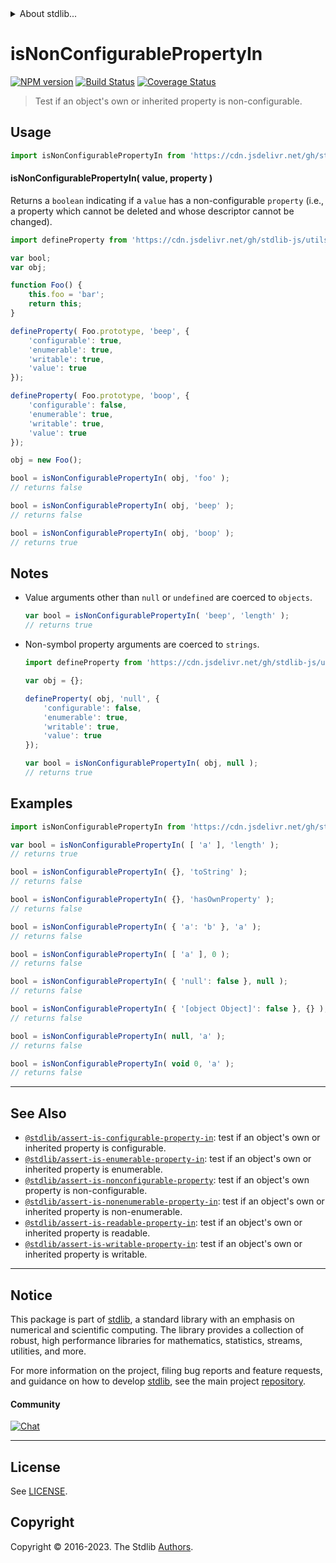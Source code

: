 <!--

@license Apache-2.0

Copyright (c) 2018 The Stdlib Authors.

Licensed under the Apache License, Version 2.0 (the "License");
you may not use this file except in compliance with the License.
You may obtain a copy of the License at

   http://www.apache.org/licenses/LICENSE-2.0

Unless required by applicable law or agreed to in writing, software
distributed under the License is distributed on an "AS IS" BASIS,
WITHOUT WARRANTIES OR CONDITIONS OF ANY KIND, either express or implied.
See the License for the specific language governing permissions and
limitations under the License.

-->


<details>
  <summary>
    About stdlib...
  </summary>
  <p>We believe in a future in which the web is a preferred environment for numerical computation. To help realize this future, we've built stdlib. stdlib is a standard library, with an emphasis on numerical and scientific computation, written in JavaScript (and C) for execution in browsers and in Node.js.</p>
  <p>The library is fully decomposable, being architected in such a way that you can swap out and mix and match APIs and functionality to cater to your exact preferences and use cases.</p>
  <p>When you use stdlib, you can be absolutely certain that you are using the most thorough, rigorous, well-written, studied, documented, tested, measured, and high-quality code out there.</p>
  <p>To join us in bringing numerical computing to the web, get started by checking us out on <a href="https://github.com/stdlib-js/stdlib">GitHub</a>, and please consider <a href="https://opencollective.com/stdlib">financially supporting stdlib</a>. We greatly appreciate your continued support!</p>
</details>

# isNonConfigurablePropertyIn

[![NPM version][npm-image]][npm-url] [![Build Status][test-image]][test-url] [![Coverage Status][coverage-image]][coverage-url] <!-- [![dependencies][dependencies-image]][dependencies-url] -->

> Test if an object's own or inherited property is non-configurable.



<section class="usage">

## Usage

<!-- eslint-disable id-length -->

```javascript
import isNonConfigurablePropertyIn from 'https://cdn.jsdelivr.net/gh/stdlib-js/assert-is-nonconfigurable-property-in@deno/mod.js';
```

#### isNonConfigurablePropertyIn( value, property )

Returns a `boolean` indicating if a `value` has a non-configurable `property` (i.e., a property which cannot be deleted and whose descriptor cannot be changed).

<!-- eslint-disable no-restricted-syntax -->

```javascript
import defineProperty from 'https://cdn.jsdelivr.net/gh/stdlib-js/utils-define-property@deno/mod.js';

var bool;
var obj;

function Foo() {
    this.foo = 'bar';
    return this;
}

defineProperty( Foo.prototype, 'beep', {
    'configurable': true,
    'enumerable': true,
    'writable': true,
    'value': true
});

defineProperty( Foo.prototype, 'boop', {
    'configurable': false,
    'enumerable': true,
    'writable': true,
    'value': true
});

obj = new Foo();

bool = isNonConfigurablePropertyIn( obj, 'foo' );
// returns false

bool = isNonConfigurablePropertyIn( obj, 'beep' );
// returns false

bool = isNonConfigurablePropertyIn( obj, 'boop' );
// returns true
```

</section>

<!-- /.usage -->

<section class="notes">

## Notes

-   Value arguments other than `null` or `undefined` are coerced to `objects`.

    ```javascript
    var bool = isNonConfigurablePropertyIn( 'beep', 'length' );
    // returns true
    ```

-   Non-symbol property arguments are coerced to `strings`.

    ```javascript
    import defineProperty from 'https://cdn.jsdelivr.net/gh/stdlib-js/utils-define-property@deno/mod.js';

    var obj = {};

    defineProperty( obj, 'null', {
        'configurable': false,
        'enumerable': true,
        'writable': true,
        'value': true
    });

    var bool = isNonConfigurablePropertyIn( obj, null );
    // returns true
    ```

</section>

<!-- /.notes -->

<section class="examples">

## Examples

<!-- eslint-disable object-curly-newline, id-length -->

<!-- eslint no-undef: "error" -->

```javascript
import isNonConfigurablePropertyIn from 'https://cdn.jsdelivr.net/gh/stdlib-js/assert-is-nonconfigurable-property-in@deno/mod.js';

var bool = isNonConfigurablePropertyIn( [ 'a' ], 'length' );
// returns true

bool = isNonConfigurablePropertyIn( {}, 'toString' );
// returns false

bool = isNonConfigurablePropertyIn( {}, 'hasOwnProperty' );
// returns false

bool = isNonConfigurablePropertyIn( { 'a': 'b' }, 'a' );
// returns false

bool = isNonConfigurablePropertyIn( [ 'a' ], 0 );
// returns false

bool = isNonConfigurablePropertyIn( { 'null': false }, null );
// returns false

bool = isNonConfigurablePropertyIn( { '[object Object]': false }, {} );
// returns false

bool = isNonConfigurablePropertyIn( null, 'a' );
// returns false

bool = isNonConfigurablePropertyIn( void 0, 'a' );
// returns false
```

</section>

<!-- /.examples -->

<!-- Section for related `stdlib` packages. Do not manually edit this section, as it is automatically populated. -->

<section class="related">

* * *

## See Also

-   <span class="package-name">[`@stdlib/assert-is-configurable-property-in`][@stdlib/assert/is-configurable-property-in]</span><span class="delimiter">: </span><span class="description">test if an object's own or inherited property is configurable.</span>
-   <span class="package-name">[`@stdlib/assert-is-enumerable-property-in`][@stdlib/assert/is-enumerable-property-in]</span><span class="delimiter">: </span><span class="description">test if an object's own or inherited property is enumerable.</span>
-   <span class="package-name">[`@stdlib/assert-is-nonconfigurable-property`][@stdlib/assert/is-nonconfigurable-property]</span><span class="delimiter">: </span><span class="description">test if an object's own property is non-configurable.</span>
-   <span class="package-name">[`@stdlib/assert-is-nonenumerable-property-in`][@stdlib/assert/is-nonenumerable-property-in]</span><span class="delimiter">: </span><span class="description">test if an object's own or inherited property is non-enumerable.</span>
-   <span class="package-name">[`@stdlib/assert-is-readable-property-in`][@stdlib/assert/is-readable-property-in]</span><span class="delimiter">: </span><span class="description">test if an object's own or inherited property is readable.</span>
-   <span class="package-name">[`@stdlib/assert-is-writable-property-in`][@stdlib/assert/is-writable-property-in]</span><span class="delimiter">: </span><span class="description">test if an object's own or inherited property is writable.</span>

</section>

<!-- /.related -->

<!-- Section for all links. Make sure to keep an empty line after the `section` element and another before the `/section` close. -->


<section class="main-repo" >

* * *

## Notice

This package is part of [stdlib][stdlib], a standard library with an emphasis on numerical and scientific computing. The library provides a collection of robust, high performance libraries for mathematics, statistics, streams, utilities, and more.

For more information on the project, filing bug reports and feature requests, and guidance on how to develop [stdlib][stdlib], see the main project [repository][stdlib].

#### Community

[![Chat][chat-image]][chat-url]

---

## License

See [LICENSE][stdlib-license].


## Copyright

Copyright &copy; 2016-2023. The Stdlib [Authors][stdlib-authors].

</section>

<!-- /.stdlib -->

<!-- Section for all links. Make sure to keep an empty line after the `section` element and another before the `/section` close. -->

<section class="links">

[npm-image]: http://img.shields.io/npm/v/@stdlib/assert-is-nonconfigurable-property-in.svg
[npm-url]: https://npmjs.org/package/@stdlib/assert-is-nonconfigurable-property-in

[test-image]: https://github.com/stdlib-js/assert-is-nonconfigurable-property-in/actions/workflows/test.yml/badge.svg?branch=main
[test-url]: https://github.com/stdlib-js/assert-is-nonconfigurable-property-in/actions/workflows/test.yml?query=branch:main

[coverage-image]: https://img.shields.io/codecov/c/github/stdlib-js/assert-is-nonconfigurable-property-in/main.svg
[coverage-url]: https://codecov.io/github/stdlib-js/assert-is-nonconfigurable-property-in?branch=main

<!--

[dependencies-image]: https://img.shields.io/david/stdlib-js/assert-is-nonconfigurable-property-in.svg
[dependencies-url]: https://david-dm.org/stdlib-js/assert-is-nonconfigurable-property-in/main

-->

[chat-image]: https://img.shields.io/gitter/room/stdlib-js/stdlib.svg
[chat-url]: https://app.gitter.im/#/room/#stdlib-js_stdlib:gitter.im

[stdlib]: https://github.com/stdlib-js/stdlib

[stdlib-authors]: https://github.com/stdlib-js/stdlib/graphs/contributors

[umd]: https://github.com/umdjs/umd
[es-module]: https://developer.mozilla.org/en-US/docs/Web/JavaScript/Guide/Modules

[deno-url]: https://github.com/stdlib-js/assert-is-nonconfigurable-property-in/tree/deno
[umd-url]: https://github.com/stdlib-js/assert-is-nonconfigurable-property-in/tree/umd
[esm-url]: https://github.com/stdlib-js/assert-is-nonconfigurable-property-in/tree/esm
[branches-url]: https://github.com/stdlib-js/assert-is-nonconfigurable-property-in/blob/main/branches.md

[stdlib-license]: https://raw.githubusercontent.com/stdlib-js/assert-is-nonconfigurable-property-in/main/LICENSE

<!-- <related-links> -->

[@stdlib/assert/is-configurable-property-in]: https://github.com/stdlib-js/assert-is-configurable-property-in/tree/deno

[@stdlib/assert/is-enumerable-property-in]: https://github.com/stdlib-js/assert-is-enumerable-property-in/tree/deno

[@stdlib/assert/is-nonconfigurable-property]: https://github.com/stdlib-js/assert-is-nonconfigurable-property/tree/deno

[@stdlib/assert/is-nonenumerable-property-in]: https://github.com/stdlib-js/assert-is-nonenumerable-property-in/tree/deno

[@stdlib/assert/is-readable-property-in]: https://github.com/stdlib-js/assert-is-readable-property-in/tree/deno

[@stdlib/assert/is-writable-property-in]: https://github.com/stdlib-js/assert-is-writable-property-in/tree/deno

<!-- </related-links> -->

</section>

<!-- /.links -->
